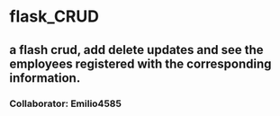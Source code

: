 # flask_CRUD

## a flash crud, add delete updates and see the employees registered with the corresponding information.

### Collaborator: Emilio4585
